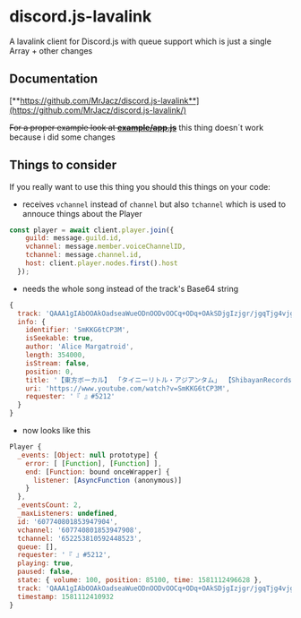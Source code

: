 

# discord.js-lavalink
A lavalink client for Discord.js with queue support which is just a single Array + other changes

## Documentation
[**https://github.com/MrJacz/discord.js-lavalink**](https://github.com/MrJacz/discord.js-lavalink/)


~~For a proper example look at [**example/app.js**](https://github.com/MrJacz/discord.js-lavalink/blob/master/example/app.js)~~ this thing doesn´t work because i did some changes


## Things to consider
If you really want to use this thing you should this things on your code:
- <PlayerManager> receives `vchannel` instead of `channel` but also `tchannel` which is used to annouce things about the Player
```javascript
const player = await client.player.join({
    guild: message.guild.id,
    vchannel: message.member.voiceChannelID,
    tchannel: message.channel.id,
    host: client.player.nodes.first().host
  });
```
- <Player> needs the whole song instead of the track's Base64 string
```javascript
{
  track: 'QAAA1gIAbOOAkOadseaWueODnOODvOOCq+ODq+OAkSDjgIzjgr/jgqTjg4vjg7zjg6rjg4jjg6vjg7vjgqLjgrjjgqLjg7Pjgr/jg6DjgI0g44CQU2hpYmF5YW5SZWNvcmRz44CRIOOAkFN1YmJlZOOAkQAQQWxpY2UgTWFyZ2F0cm9pZAAAAAAABWbQAAtTbUtLRzZ0Q1AzTQABACtodHRwczovL3d3dy55b3V0dWJlLmNvbS93YXRjaD92PVNtS0tHNnRDUDNNAAd5b3V0dWJlAAAAAAAAAAA=',
  info: {
    identifier: 'SmKKG6tCP3M',
    isSeekable: true,
    author: 'Alice Margatroid',
    length: 354000,
    isStream: false,
    position: 0,
    title: '【東方ボーカル】 「タイニーリトル・アジアンタム」 【ShibayanRecords】 【Subbed】',
    uri: 'https://www.youtube.com/watch?v=SmKKG6tCP3M',
    requester: '『 』#5212'
  }
}
```
- <Player> now looks like this
```javascript
Player {
  _events: [Object: null prototype] {
    error: [ [Function], [Function] ],
    end: [Function: bound onceWrapper] {
      listener: [AsyncFunction (anonymous)]
    }
  },
  _eventsCount: 2,
  _maxListeners: undefined,
  id: '607740801853947904',
  vchannel: '607740801853947908',
  tchannel: '652253810592448523',
  queue: [],
  requester: '『 』#5212',
  playing: true,
  paused: false,
  state: { volume: 100, position: 85100, time: 1581112496628 },
  track: 'QAAA1gIAbOOAkOadseaWueODnOODvOOCq+ODq+OAkSDjgIzjgr/jgqTjg4vjg7zjg6rjg4jjg6vjg7vjgqLjgrjjgqLjg7Pjgr/jg6DjgI0g44CQU2hpYmF5YW5SZWNvcmRz44CRIOOAkFN1YmJlZOOAkQAQQWxpY2UgTWFyZ2F0cm9pZAAAAAAABWbQAAtTbUtLRzZ0Q1AzTQABACtodHRwczovL3d3dy55b3V0dWJlLmNvbS93YXRjaD92PVNtS0tHNnRDUDNNAAd5b3V0dWJlAAAAAAAAAAA=',
  timestamp: 1581112410932
}
```
